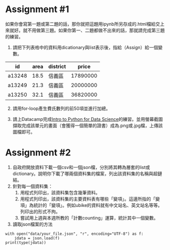 # Assignment #1
如果你會寫第一題或第二題的話，那你就把這題用ipynb所另存成的.html檔給交上來就好。就不用做第三題。如果你第一、二題都做不出來的話，那就請完成第三題的練習。
1. 請把下列表格中的資料用dicationary與list表示後，指給（Assign）給一個變數。

id|area|district|price
---|---|---|---
a13248|18.5|信義區|17890000
a13249|21.3|信義區|20000000
a13250|32.1|信義區|36820000

2. 請用for-loop產生費氏數列的前50項並進行加總。

3. 請上Datacamp完成[Intro to Python for Data Science](https://www.datacamp.com/courses/intro-to-python-for-data-science)的練習。並用螢幕截圖擷取完成該單元的畫面（會獲得一個簡單的證書）成為.png或.jpg檔，上傳該圖檔即可。

# Assignment #2
1. 自政府開放資料下載一個csv和一個json檔，分別將其轉為層套的list或dictionary。說明你下載了哪兩個資料集的檔案，列出該資料集的名稱與超鏈結。
2. 針對每一個資料集：
    1. 用程式列印出，該資料集包含幾筆資料。
    2. 用程式列印出，該資料集的主要資料表有哪些「變項」。這邊所指的「變項」為統計的「變項」。例如ubike的資料就有中文站名、英文站名等等。列印出的形式不拘。
    3. 嘗試用上週與本週所教的「計數counting」運算，統計其中一個變數。
3. 讀取json檔案的方法
```
with open("data/your_file.json", "r", encoding="UTF-8") as f:
    jdata = json.load(f)
print(type(jdata))
```
